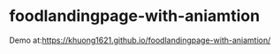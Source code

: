# foodlandingpage-with-aniamtion

Demo at:https://khuong1621.github.io/foodlandingpage-with-aniamtion/
